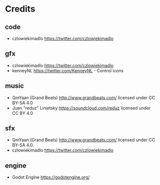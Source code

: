 # Credits

##  code
   - czlowiekimadlo https://twitter.com/czlowiekimadlo

## gfx
   - czlowiekimadlo https://twitter.com/czlowiekimadlo
   - kenneyNL https://twitter.com/KenneyNL - Control icons

## music
   - QmYaan (Grand Beats) http://www.grandbeats.com/ licensed under CC BY-SA 4.0
   - Juan "reduz" Linietsky https://soundcloud.com/reduz licensed under CC BY 4.0

## sfx
   - QmYaan (Grand Beats) http://www.grandbeats.com/ licensed under CC BY-SA 4.0
   - czlowiekimadlo https://twitter.com/czlowiekimadlo

## engine
   - Godot Engine https://godotengine.org/
   